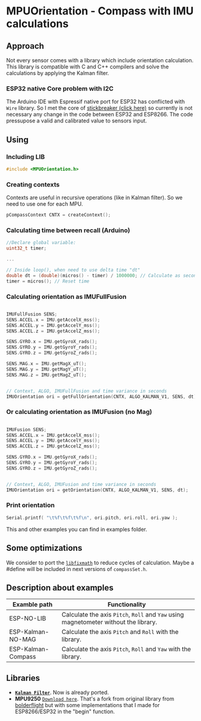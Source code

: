# MPUOrientation - Compass with IMU calculations

## Approach
Not every sensor comes with a library which include orientation calculation.
This library is compatible with C and C++ compilers and solve the calculations by applying the Kalman filter.

### ESP32 native Core problem with I2C
The Arduino IDE with Espressif native port for ESP32 has conflicted with `Wire` library.
So I met the core of [stickbreaker (click here)](https://github.com/stickbreaker/arduino-esp32/tree/patch-2) so currently is not necessary any change in the code between ESP32 and ESP8266.
The code pressupose a valid and calibrated value to sensors input.


## Using
### Including LIB
```C
#include <MPUOrientation.h>
```

### Creating contexts
Contexts are useful in recursive operations (like in Kalman filter). So we need to use one for each MPU.
```C
pCompassContext CNTX = createContext();
```

### Calculating time between recall (Arduino)
```C
//Declare global variable:
uint32_t timer;

...

// Inside loop(), when need to use delta time "dt"
double dt = (double)(micros() - timer) / 1000000; // Calculate as second
timer = micros(); // Reset time

```

### Calculating orientation as IMUFullFusion
```C

IMUFullFusion SENS;
SENS.ACCEL.x = IMU.getAccelX_mss();
SENS.ACCEL.y = IMU.getAccelY_mss();
SENS.ACCEL.z = IMU.getAccelZ_mss();

SENS.GYRO.x = IMU.getGyroX_rads();
SENS.GYRO.y = IMU.getGyroY_rads();
SENS.GYRO.z = IMU.getGyroZ_rads();

SENS.MAG.x = IMU.getMagX_uT();
SENS.MAG.y = IMU.getMagY_uT();
SENS.MAG.z = IMU.getMagZ_uT();


// Context, ALGO, IMUFullFusion and time variance in seconds
IMUOrientation ori = getFullOrientation(CNTX, ALGO_KALMAN_V1, SENS, dt);

```

### Or calculating orientation as IMUFusion (no Mag)
```C

IMUFusion SENS;
SENS.ACCEL.x = IMU.getAccelX_mss();
SENS.ACCEL.y = IMU.getAccelY_mss();
SENS.ACCEL.z = IMU.getAccelZ_mss();

SENS.GYRO.x = IMU.getGyroX_rads();
SENS.GYRO.y = IMU.getGyroY_rads();
SENS.GYRO.z = IMU.getGyroZ_rads();


// Context, ALGO, IMUFusion and time variance in seconds
IMUOrientation ori = getOrientation(CNTX, ALGO_KALMAN_V1, SENS, dt);

```

### Print orientation
```C
Serial.printf( "\t%f\t%f\t%f\n", ori.pitch, ori.roll, ori.yaw );
```

This and other examples you can find in examples folder.

## Some optimizations
We consider to port the [`libfixmath`](https://code.google.com/archive/p/libfixmath/) to reduce cycles of calculation. Maybe a #define will be included in next versions of `compassSet.h`.

## Description about examples
| Examble path | Functionality |
| --- | --- |
| ESP-NO-LIB | Calculate the axis `Pitch`, `Roll` and `Yaw` using magnetometer without the library. |
| ESP-Kalman-NO-MAG | Calculate the axis `Pitch` and `Roll` with the library. |
| ESP-Kalman-Compass | Calculate the axis `Pitch`, `Roll` and `Yaw` with the library. |

## Libraries
- **[`Kalman Filter`](https://github.com/TKJElectronics/KalmanFilter)**. Now is already ported.
- **MPU9250** [`Download here`](https://github.com/jeimison3/MPU9250). That's a fork from original library from [bolderflight](https://github.com/bolderflight/MPU9250) but with some implementations that I made for ESP8266/ESP32 in the "begin" function.

